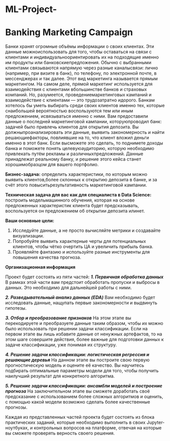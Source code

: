 # ML-Project-
# **Banking Marketing Campaign**

Банки хранят огромные объёмы информации о своих клиентах. Эти данные можноиспользовать для того, чтобы оставаться на связи с клиентами и индивидуальноориентировать их на подходящие именно им продукты или банковскиепредложения.
Обычно с выбранными клиентами связываются напрямую через разные каналысвязи: лично (например, при визите в банк), по телефону, по электронной почте, в мессенджерах и так далее. Этот вид маркетинга называется прямым маркетингом. 
На самом деле, прямой маркетинг используется для взаимодействия с клиентами вбольшинстве банков и страховых компаний. Но, разумеется, проведениемаркетинговых кампаний и взаимодействие с клиентами — это трудозатратно идорого.
Банкам хотелось бы уметь выбирать среди своих клиентов именно тех, которые снаибольшей вероятностью воспользуются тем или иным предложением, исвязываться именно с ними.
Вам предоставили данные о последней маркетинговой кампании, которуюпроводил банк: задачей было привлечь клиентов для открытия депозита. Вы должныпроанализировать эти данные, выявить закономерность и найти решающиефакторы, повлиявшие на то, что клиент вложил деньги именно в этот банк. Если высможете это сделать, то поднимете доходы банка и поможете понять целевуюаудиторию, которую необходимо привлекать путём рекламы и различныхпредложений.
Данные принадлежат реальному банку, и решение этого кейса станет хорошимобразцом для вашего
портфолио.

**Бизнес-задача:** определить характеристики, по которым можно выявить клиентов,более склонных к открытию депозита в банке, и за счёт этого повыситьрезультативность маркетинговой кампании.

**Техническая задача для вас как для специалиста в Data Science:** построить модельмашинного обучения, которая на основе предложенных характеристик клиента будет предсказывать, воспользуется он предложением об открытии депозита илинет.

**Ваши основные цели:**
1. Исследуйте данные, а не просто вычисляйте метрики и создавайте визуализации.
2. Попробуйте выявить характерные черты для потенциальных клиентов, чтобы чётко очертить ЦА и увеличить прибыль банка.
3. Проявляйте фантазию и используйте разные инструменты для повышения качества прогноза.

**Организационная информация**

Проект будет состоять из пяти частей:
***1. Первичная обработка данных***
В рамках этой части вам предстоит обработать пропуски и выбросы в данных. Это необходимо для дальнейшей работы с ними.

***2. Разведывательный анализ данных (EDA)***
Вам необходимо будет исследовать данные, нащупать первые закономерности и выдвинуть гипотезы.

***3. Отбор и преобразование признаков***
На этом этапе вы перекодируете и преобразуете данные таким образом, чтобы их можно было использовать при решении задачи классификации. Если на первом этапе вы лишь избавите данные от ненужных артефактов, то на этом шаге совершите действия, более важные для подготовки данных к задаче классификации, уже понимая их структуру.

***4. Решение задачи классификации: логистическая регрессия и решающие деревья***
На данном этапе вы построите свою первую прогностическую модель и оцените её качество. Вы научитесь подбирать оптимальные параметры модели для того, чтобы получить наилучший результат для конкретного алгоритма.

***5. Решение задачи классификации: ансамбли моделей и построение прогноза***
На заключительном этапе вы сможете доработать своё предсказание с использованием более сложных алгоритмов и оценить, с помощью какой модели возможно сделать более качественные прогнозы.

Каждая из представленных частей проекта будет состоять из блока практических заданий, которые необходимо выполнить в своих Jupyter-ноутбуках, и контрольных
вопросов на платформе, отвечая на которые вы сможете проверять верность своего решения.
